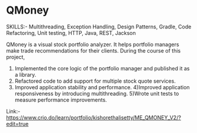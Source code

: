 # QMoney

SKILLS:- Multithreading, Exception Handling, Design Patterns, Gradle, Code Refactoring, Unit testing, HTTP, Java, REST, Jackson

QMoney is a visual stock portfolio analyzer. It helps portfolio managers make trade recommendations for their clients.
During the course of this project,
1) Implemented the core logic of the portfolio manager and published it as a library.
2) Refactored code to add support for multiple stock quote services.
3) Improved application stability and performance.
4)Improved application responsiveness by introducing multithreading.
5)Wrote unit tests to measure performance improvements.

Link:-https://www.crio.do/learn/portfolio/kishorethalisetty/ME_QMONEY_V2/?edit=true
